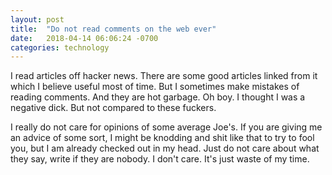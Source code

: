 ```yaml
---
layout: post
title:  "Do not read comments on the web ever"
date:   2018-04-14 06:06:24 -0700
categories: technology
---
```


I read articles off hacker news. There are some good articles linked from it which I believe useful most of time. But I sometimes make mistakes of reading comments. And they are hot garbage. Oh boy. I thought I was a negative dick. But not compared to these fuckers. 

I really do not care for opinions of some average Joe's. If you are giving me an advice of some sort, I might be knodding and shit like that to try to fool you, but I am already checked out in my head. Just do not care about what they say, write if they are nobody. I don't care. It's just waste of my time.
